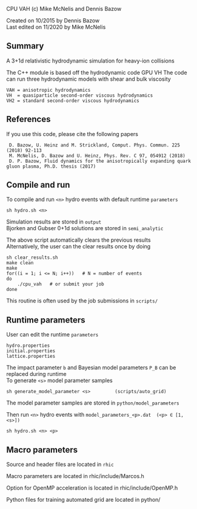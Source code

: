 CPU VAH (c) Mike McNelis and Dennis Bazow

Created on 10/2015 by Dennis Bazow\
Last edited on 11/2020 by Mike McNelis


## Summary
A 3+1d relativistic hydrodynamic simulation for heavy-ion collisions

The C++ module is based off the hydrodynamic code GPU VH
The code can run three hydrodynamic models with shear and bulk viscosity

    VAH = anisotropic hydrodynamics
    VH  = quasiparticle second-order viscous hydrodynamics
    VH2 = standard second-order viscous hydrodynamics


## References

If you use this code, please cite the following papers

     D. Bazow, U. Heinz and M. Strickland, Comput. Phys. Commun. 225 (2018) 92-113    
     M. McNelis, D. Bazow and U. Heinz, Phys. Rev. C 97, 054912 (2018)
     D. P. Bazow, Fluid dynamics for the anisotropically expanding quark gluon plasma, Ph.D. thesis (2017)


## Compile and run
To compile and run `<n>` hydro events with default runtime `parameters`

    sh hydro.sh <n>     

Simulation results are stored in `output`\
Bjorken and Gubser 0+1d solutions are stored in `semi_analytic`

The above script automatically clears the previous results\
Alternatively, the user can the clear results once by doing

    sh clear_results.sh
    make clean
    make
    for((i = 1; i <= N; i++))   # N = number of events
    do
        ./cpu_vah   # or submit your job
    done
    
This routine is often used by the job submissions in `scripts/`


## Runtime parameters

User can edit the runtime `parameters`

    hydro.properties
    initial.properties
    lattice.properties

The impact parameter `b` and Bayesian model parameters `P_B` can be replaced during runtime\
To generate `<s>` model parameter samples

    sh generate_model_parameter <s>         (scripts/auto_grid)
    
The model parameter samples are stored in `python/model_parameters`

Then run `<n>` hydro events with `model_parameters_<p>.dat  (<p> ∈ [1, <s>])`

    sh hydro.sh <n> <p>    


## Macro parameters


Source and header files are located in `rhic`

Macro parameters are located in rhic/include/Marcos.h

Option for OpenMP acceleration is located in rhic/include/OpenMP.h

Python files for training automated grid are located in python/
